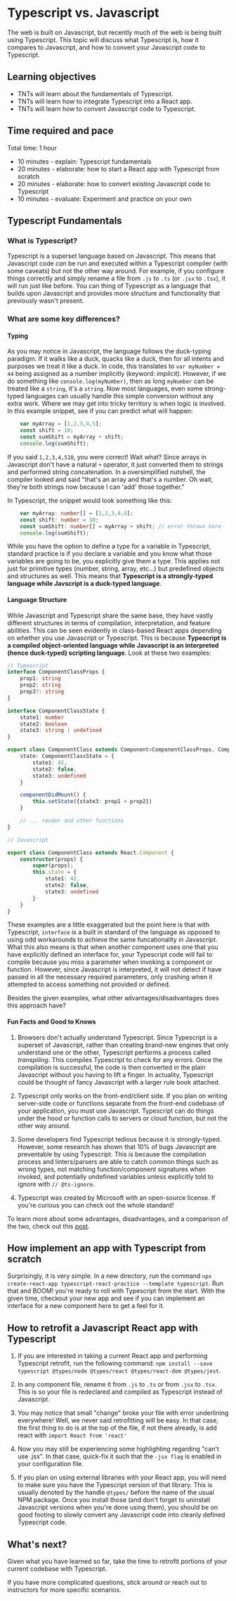 # Typescript vs. Javascript

The web is built on Javascript, but recently much of the web is being built using Typescript. This topic will discuss what Typescript is, how it compares to Javascript, and how to convert your Javascript code to Typescript.

## Learning objectives

* TNTs will learn about the fundamentals of Typescript.
* TNTs will learn how to integrate Typescript into a React app.
* TNTs will learn how to convert Javascript code to Typescript.

## Time required and pace

Total time: 1 hour

* 10 minutes - explain: Typescript fundamentals
* 20 minutes - elaborate: how to start a React app with Typescript from scratch
* 20 minutes - elaborate: how to convert existing Javascript code to Typescript
* 10 minutes - evaluate: Experiment and practice on your own

## Typescript Fundamentals

### What is Typescript?

Typescript is a superset language based on Javascript. This means that Javascript code *can* be run and executed within a Typescript compiler (with some caveats) but not the other way around. For example, if you configure things correctly and simply rename a file from `.js` to `.ts` (or `.jsx` to `.tsx`), it will run just like before. You can thing of Typescript as a language that builds upon Javascript and provides more structure and functionality that previously wasn't present.

### What are some key differences?

#### Typing

As you may notice in Javascript, the language follows the duck-typing paradigm. If it walks like a duck, quacks like a duck, then for all intents and purposes we treat it like a duck. In code, this translates to `var myNumber = 44` being assigned as a number implicitly (keyword: *implicit*). However, if we do something like `console.log(myNumber)`, then as long `myNumber` can be treated like a `string`, it's a `string`. Now most languages, even some strong-typed languages can usually handle this simple conversion without any extra work. Where we may get into tricky territory is when logic is involved. In this example snippet, see if you can predict what will happen:

```js
    var myArray = [1,2,3,4,5];
    const shift = 10;
    const sumShift = myArray + shift;
    console.log(sumShift);
```

If you said `1,2,3,4,510`, you were correct! Wait what? Since arrays in Javascript don't have a natural `+` operator, it just converted them to strings and performed string concatenation. In a oversimplified nutshell, the compiler looked and said "that's an array and that's a number. Oh wait, they're both strings now because I can 'add' those together."

In Typescript, the snippet would look something like this:

```ts
    var myArray: number[] = [1,2,3,4,5];
    const shift: number = 10;
    const sumShift: number[] = myArray + shift; // error thrown here
    console.log(sumShift);
```

While you have the option to define a type for a variable in Typescript, standard practice is if you declare a variable and you know what those variables are going to be, you explicitly give them a type. This applies not just for primitive types (number, string, array, etc...) but predefined objects and structures as well. This means that **Typescript is a strongly-typed language while Javscript is a duck-typed language**.


#### Language Structure

While Javascript and Typescript share the same base, they have vastly different structures in terms of compilation, interpretation, and feature abilities. This can be seen evidently in class-based React apps depending on whether you use Javascript or Typescript. This is because **Typescript is a compiled object-oriented language while Javascript is an interpreted (hence duck-typed) scripting language**. Look at these two examples:

```ts
// Typescript
interface ComponentClassProps {
    prop1: string
    prop2: string
    prop3?: string
}

interface ComponentClassState {
    state1: number
    state2: boolean
    state3: string | undefined
}

export class ComponentClass extends Component<ComponentClassProps, ComponentClassState> {
    state: ComponentClassState = {
        state1: 42,
        state2: false,
        state3: undefined
    }

    componentDidMount() {
        this.setState({state3: prop1 + prop2})
    }

    // ... render and other functions
}

// Javascript

export class ComponentClass extends React.Component {
    constructor(props) {
        super(props);
        this.state = {        
            state1: 42,
            state2: false,
            state3: undefined
        }
    }
}
```

These examples are a little exaggerated but the point here is that with Typescript, `interface` is a built in standard of the language as opposed to using odd workarounds to achieve the same funcationality in Javascript. What this also means is that when another component uses one that you have explicitly defined an interface for, your Typescript code will fail to compile because you miss a parameter when invoking a component or function. However, since Javascript is interpreted, it will not detect if have passed in all the necessary required parameters, only crashing when it attempted to access something not provided or defined. 

Besides the given examples, what other advantages/disadvantages does this approach have?

#### Fun Facts and Good to Knows

1. Browsers don't actually understand Typescript. Since Typescript is a superset of Javascript, rather than creating brand-new engines that only understand one or the other, Typescript performs a process called *transpiling*. This compiles Typescript to check for any errors. Once the compilation is successful, the code is then converted in the plain Javascript without you having to lift a finger. In actuality, Typescript could be thought of fancy Javascript with a larger rule book attached.

2. Typescript only works on the front-end/client side. If you plan on writing server-side code or functions separate from the front-end codebase of your application, you must use Javascript. Typescript can do things under the hood or function calls to servers or cloud function, but not the other way around.

3. Some developers find Typescript tedious because it is strongly-typed. However, some research has shown that 10% of bugs Javascript are preventable by using Typescript. This is because the compilation process and linters/parsers are able to catch common things such as wrong types, not matching function/component signatures when invoked, and potentially undefined variables unless explicitly told to ignore with `// @ts-ignore`.

4. Typescript was created by Microsoft with an open-source license. If you're curious you can check out the whole standard!

To learn more about some advantages, disadvantages, and a comparison of the two, check out this [post](https://byjus.com/gate/difference-between-typescript-and-javascript/).


## How implement an app with Typescript from scratch

Surprisingly, it is very simple. In a new directory, run the command `npx create-react-app typescript-react-practice --template typescript`. Run that and BOOM! you're ready to roll with Typescript from the start. With the given time, checkout your new app and see if you can implement an interface for a new component here to get a feel for it.

## How to retrofit a Javascript React app with Typescript

1. If you are interested in taking a current React app and performing Typescript retrofit, run the following command: `npm install --save typescript @types/node @types/react @types/react-dom @types/jest`.

2. In any component file, rename it from `.js` to `.ts` or from `.jsx` to `.tsx`. This is so your file is redeclared and compiled as Typescript instead of Javascript.

3. You may notice that small "change" broke your file with error underlining everywhere! Well, we never said retrofitting will be easy. In that case, the first thing to do is at the top of the file, if not there already, is add react with `import React from 'react'`

4. Now you may still be experiencing some highlighting regarding "can't use .jsx". In that case, quick-fix it such that the `-jsx flag` is enabled in your configuration file.

5. If you plan on using external libraries with your React app, you will need to make sure you have the Typescript version of that library. This is usually denoted by the handle `@types/` before the name of the usual NPM package. Once you install those (and don't forget to uninstall Javascript versions when you're done using them), you should be on good footing to slowly convert any Javascript code into cleanly defined Typescript code.


## What's next?

Given what you have learned so far, take the time to retrofit portions of your current codebase with Typescript.

If you have more complicated questions, stick around or reach out to instructors for more specific scenarios.